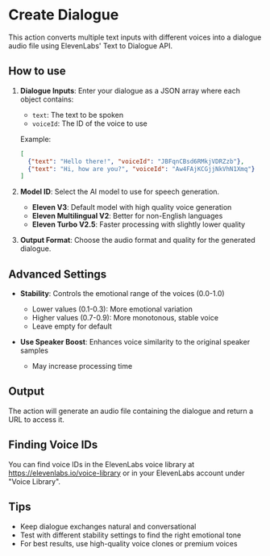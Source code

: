 # Create Dialogue

This action converts multiple text inputs with different voices into a dialogue audio file using ElevenLabs' Text to Dialogue API.

## How to use

1. **Dialogue Inputs**: Enter your dialogue as a JSON array where each object contains:
   - `text`: The text to be spoken
   - `voiceId`: The ID of the voice to use

   Example:
   ```json
   [
     {"text": "Hello there!", "voiceId": "JBFqnCBsd6RMkjVDRZzb"},
     {"text": "Hi, how are you?", "voiceId": "Aw4FAjKCGjjNkVhN1Xmq"}
   ]
   ```

2. **Model ID**: Select the AI model to use for speech generation.
   - **Eleven V3**: Default model with high quality voice generation
   - **Eleven Multilingual V2**: Better for non-English languages
   - **Eleven Turbo V2.5**: Faster processing with slightly lower quality

3. **Output Format**: Choose the audio format and quality for the generated dialogue.

## Advanced Settings

- **Stability**: Controls the emotional range of the voices (0.0-1.0)
  - Lower values (0.1-0.3): More emotional variation
  - Higher values (0.7-0.9): More monotonous, stable voice
  - Leave empty for default

- **Use Speaker Boost**: Enhances voice similarity to the original speaker samples
  - May increase processing time

## Output

The action will generate an audio file containing the dialogue and return a URL to access it.

## Finding Voice IDs

You can find voice IDs in the ElevenLabs voice library at https://elevenlabs.io/voice-library or in your ElevenLabs account under "Voice Library".

## Tips

- Keep dialogue exchanges natural and conversational
- Test with different stability settings to find the right emotional tone
- For best results, use high-quality voice clones or premium voices

